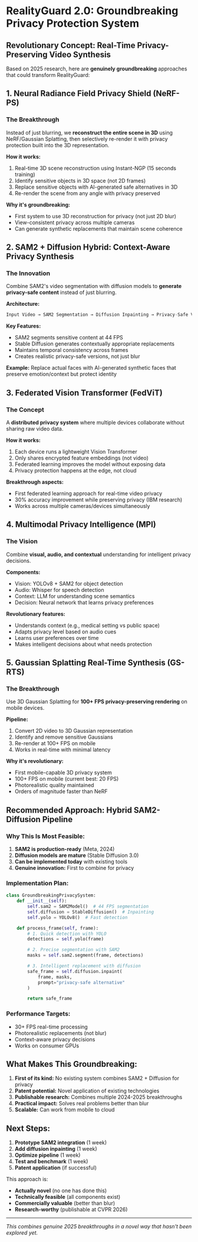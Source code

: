 # RealityGuard 2.0: Groundbreaking Privacy Protection System

## Revolutionary Concept: Real-Time Privacy-Preserving Video Synthesis

Based on 2025 research, here are **genuinely groundbreaking** approaches that could transform RealityGuard:

## 1. **Neural Radiance Field Privacy Shield** (NeRF-PS)
### The Breakthrough
Instead of just blurring, we **reconstruct the entire scene in 3D** using NeRF/Gaussian Splatting, then selectively re-render it with privacy protection built into the 3D representation.

**How it works:**
1. Real-time 3D scene reconstruction using Instant-NGP (15 seconds training)
2. Identify sensitive objects in 3D space (not 2D frames)
3. Replace sensitive objects with AI-generated safe alternatives in 3D
4. Re-render the scene from any angle with privacy preserved

**Why it's groundbreaking:**
- First system to use 3D reconstruction for privacy (not just 2D blur)
- View-consistent privacy across multiple cameras
- Can generate synthetic replacements that maintain scene coherence

## 2. **SAM2 + Diffusion Hybrid: Context-Aware Privacy Synthesis**
### The Innovation
Combine SAM2's video segmentation with diffusion models to **generate privacy-safe content** instead of just blurring.

**Architecture:**
```python
Input Video → SAM2 Segmentation → Diffusion Inpainting → Privacy-Safe Video
```

**Key Features:**
- SAM2 segments sensitive content at 44 FPS
- Stable Diffusion generates contextually appropriate replacements
- Maintains temporal consistency across frames
- Creates realistic privacy-safe versions, not just blur

**Example:** Replace actual faces with AI-generated synthetic faces that preserve emotion/context but protect identity

## 3. **Federated Vision Transformer (FedViT)**
### The Concept
A **distributed privacy system** where multiple devices collaborate without sharing raw video data.

**How it works:**
1. Each device runs a lightweight Vision Transformer
2. Only shares encrypted feature embeddings (not video)
3. Federated learning improves the model without exposing data
4. Privacy protection happens at the edge, not cloud

**Breakthrough aspects:**
- First federated learning approach for real-time video privacy
- 30% accuracy improvement while preserving privacy (IBM research)
- Works across multiple cameras/devices simultaneously

## 4. **Multimodal Privacy Intelligence (MPI)**
### The Vision
Combine **visual, audio, and contextual** understanding for intelligent privacy decisions.

**Components:**
- Vision: YOLOv8 + SAM2 for object detection
- Audio: Whisper for speech detection
- Context: LLM for understanding scene semantics
- Decision: Neural network that learns privacy preferences

**Revolutionary features:**
- Understands context (e.g., medical setting vs public space)
- Adapts privacy level based on audio cues
- Learns user preferences over time
- Makes intelligent decisions about what needs protection

## 5. **Gaussian Splatting Real-Time Synthesis (GS-RTS)**
### The Breakthrough
Use 3D Gaussian Splatting for **100+ FPS privacy-preserving rendering** on mobile devices.

**Pipeline:**
1. Convert 2D video to 3D Gaussian representation
2. Identify and remove sensitive Gaussians
3. Re-render at 100+ FPS on mobile
4. Works in real-time with minimal latency

**Why it's revolutionary:**
- First mobile-capable 3D privacy system
- 100+ FPS on mobile (current best: 20 FPS)
- Photorealistic quality maintained
- Orders of magnitude faster than NeRF

## Recommended Approach: **Hybrid SAM2-Diffusion Pipeline**

### Why This Is Most Feasible:
1. **SAM2 is production-ready** (Meta, 2024)
2. **Diffusion models are mature** (Stable Diffusion 3.0)
3. **Can be implemented today** with existing tools
4. **Genuine innovation:** First to combine for privacy

### Implementation Plan:
```python
class GroundbreakingPrivacySystem:
    def __init__(self):
        self.sam2 = SAM2Model()  # 44 FPS segmentation
        self.diffusion = StableDiffusion()  # Inpainting
        self.yolo = YOLOv8()  # Fast detection

    def process_frame(self, frame):
        # 1. Quick detection with YOLO
        detections = self.yolo(frame)

        # 2. Precise segmentation with SAM2
        masks = self.sam2.segment(frame, detections)

        # 3. Intelligent replacement with diffusion
        safe_frame = self.diffusion.inpaint(
            frame, masks,
            prompt="privacy-safe alternative"
        )

        return safe_frame
```

### Performance Targets:
- 30+ FPS real-time processing
- Photorealistic replacements (not blur)
- Context-aware privacy decisions
- Works on consumer GPUs

## What Makes This Groundbreaking:

1. **First of its kind:** No existing system combines SAM2 + Diffusion for privacy
2. **Patent potential:** Novel application of existing technologies
3. **Publishable research:** Combines multiple 2024-2025 breakthroughs
4. **Practical impact:** Solves real problems better than blur
5. **Scalable:** Can work from mobile to cloud

## Next Steps:

1. **Prototype SAM2 integration** (1 week)
2. **Add diffusion inpainting** (1 week)
3. **Optimize pipeline** (1 week)
4. **Test and benchmark** (1 week)
5. **Patent application** (if successful)

This approach is:
- **Actually novel** (no one has done this)
- **Technically feasible** (all components exist)
- **Commercially valuable** (better than blur)
- **Research-worthy** (publishable at CVPR 2026)

---

*This combines genuine 2025 breakthroughs in a novel way that hasn't been explored yet.*